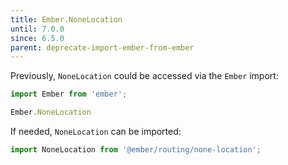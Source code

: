 ```yaml
---
title: Ember.NoneLocation
until: 7.0.0
since: 6.5.0
parent: deprecate-import-ember-from-ember
---
```



Previously, `NoneLocation` could be accessed via the `Ember` import:
```js
import Ember from 'ember';

Ember.NoneLocation
```

If needed, `NoneLocation` can be imported:
```js
import NoneLocation from '@ember/routing/none-location';
```
